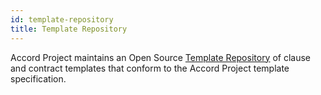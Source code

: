 ```yaml
---
id: template-repository
title: Template Repository
---
```


Accord Project maintains an Open Source [Template Repository](https://templates.accordproject.org) of clause and contract templates that conform to the Accord Project template specification.